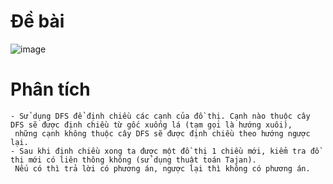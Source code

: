 # Đề bài
![image](https://github.com/VanHoang110802/Competitive_Programming/assets/108053955/645ba33d-ace6-47d9-90a9-eed2b4949ae7)

# Phân tích
```
- Sử dụng DFS để định chiều các cạnh của đồ thị. Cạnh nào thuộc cây DFS sẽ được định chiều từ gốc xuống lá (tạm gọi là hướng xuôi),
 những cạnh không thuộc cây DFS sẽ được định chiều theo hướng ngược lại.
- Sau khi định chiều xong ta được một đồ thị 1 chiều mới, kiểm tra đồ thị mới có liên thông không (sử dụng thuật toán Tajan).
 Nếu có thì trả lời có phương án, ngược lại thì không có phương án.

```
